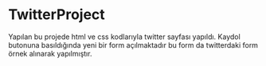# TwitterProject
Yapılan bu projede html ve css kodlarıyla twitter sayfası yapıldı. Kaydol butonuna basıldığında yeni bir form açılmaktadır bu form da twitterdaki form örnek alınarak yapılmıştır.
